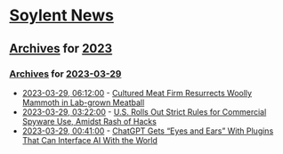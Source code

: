 # [Soylent News](../../../README.md)

## [Archives](../../index.md) for [2023](../index.md)

### [Archives](../../index.md) for [2023-03-29](index.md)

* [2023-03-29, 06:12:00](https://soylentnews.org/article.pl?sid=23/03/28/158221&from=rss) - [Cultured Meat Firm Resurrects Woolly Mammoth in Lab-grown Meatball](https://soylentnews.org/article.pl?sid=23/03/28/158221&from=rss)
* [2023-03-29, 03:22:00](https://soylentnews.org/article.pl?sid=23/03/28/153226&from=rss) - [U.S. Rolls Out Strict Rules for Commercial Spyware Use, Amidst Rash of Hacks](https://soylentnews.org/article.pl?sid=23/03/28/153226&from=rss)
* [2023-03-29, 00:41:00](https://soylentnews.org/article.pl?sid=23/03/28/0236236&from=rss) - [ChatGPT Gets “Eyes and Ears” With Plugins That Can Interface AI With the World](https://soylentnews.org/article.pl?sid=23/03/28/0236236&from=rss)
